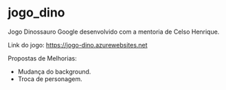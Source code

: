 # jogo_dino
Jogo Dinossauro Google desenvolvido com a mentoria de  Celso Henrique.

Link do jogo: https://jogo-dino.azurewebsites.net

Propostas de Melhorias: 

* Mudança do background.
* Troca de personagem. 

